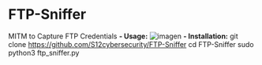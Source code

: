 # FTP-Sniffer
MITM to Capture FTP Credentials
**- Usage:**
![imagen](https://user-images.githubusercontent.com/79543461/165552539-448ce6f4-16f6-4355-9083-df1075acb6e3.png)
**- Installation:**
git clone https://github.com/S12cybersecurity/FTP-Sniffer
cd FTP-Sniffer
sudo python3 ftp_sniffer.py
